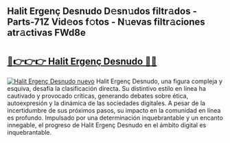## Halit Ergenç Desnudo D𝚎sn𝚞dos filtr𝚊dos - Parts-71Z Vid𝚎os f𝚘tos - N𝚞evas filtr𝚊ciones atr𝚊ctivas FWd8e

# <h2><a href="http://mb5ogio.tromn.icu/?c=Halit+Ergen%c3%a7+Desnudo">🔗👉👉👉 Halit Ergenç Desnudo 🔗🔗</a></h2>

[![Halit Ergenç Desnudo nuevo](https://i.imgur.com/pEAQMta.gif)](http://mb5ogio.tromn.icu/?c=Halit+Ergen%c3%a7+Desnudo)
Halit Ergenç Desnudo, una figura compleja y esquiva, desafía la clasificación directa. Su distintivo estilo en línea ha cautivado y provocado críticas, generando debates sobre ética, autoexpresión y la dinámica de las sociedades digitales. A pesar de la incertidumbre de sus próximos pasos, su impacto en la comunidad en línea es profundo. Impulsado por una determinación inquebrantable y un encanto innegable, el progreso de Halit Ergenç Desnudo en el ámbito digital es inquebrantable.
